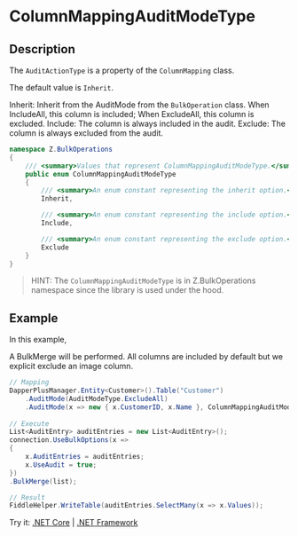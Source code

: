 # ColumnMappingAuditModeType

## Description

The `AuditActionType` is a property of the `ColumnMapping` class. 

The default value is `Inherit`.

Inherit: Inherit from the AuditMode from the `BulkOperation` class. When IncludeAll, this column is included; When ExcludeAll, this column is excluded.
Include: The column is always included in the audit.
Exclude: The column is always excluded from the audit.

```csharp
namespace Z.BulkOperations
{
    /// <summary>Values that represent ColumnMappingAuditModeType.</summary>
    public enum ColumnMappingAuditModeType
    {
        /// <summary>An enum constant representing the inherit option.</summary>
        Inherit,

        /// <summary>An enum constant representing the include option.</summary>
        Include,

        /// <summary>An enum constant representing the exclude option.</summary>
        Exclude
    }
}
```

> HINT: The `ColumnMappingAuditModeType` is in Z.BulkOperations namespace since the library is used under the hood.

## Example

In this example, 

A BulkMerge will be performed. All columns are included by default but we explicit exclude an image column.


```csharp
// Mapping
DapperPlusManager.Entity<Customer>().Table("Customer")
    .AuditMode(AuditModeType.ExcludeAll)
    .AuditMode(x => new { x.CustomerID, x.Name }, ColumnMappingAuditModeType.Include);
    
// Execute
List<AuditEntry> auditEntries = new List<AuditEntry>(); 
connection.UseBulkOptions(x => 
{ 
    x.AuditEntries = auditEntries; 
    x.UseAudit = true;
})
.BulkMerge(list);

// Result
FiddleHelper.WriteTable(auditEntries.SelectMany(x => x.Values));
```

Try it: [.NET Core](https://dotnetfiddle.net/AmxN6Z) | [.NET Framework](https://dotnetfiddle.net/ANSXt4)
